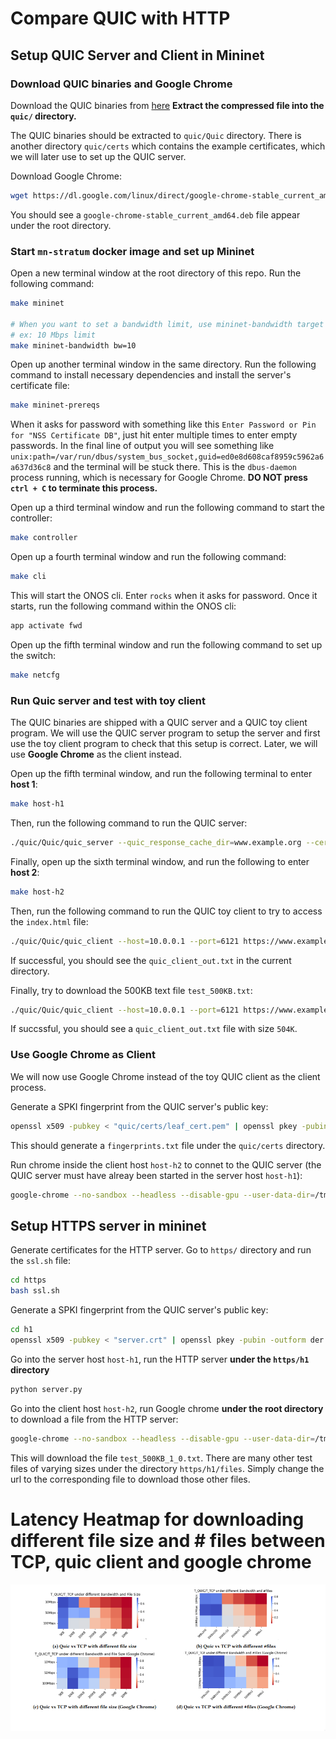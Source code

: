 # Compare QUIC with HTTP

## Setup QUIC Server and Client in Mininet

### Download QUIC binaries and Google Chrome

Download the QUIC binaries from [here](https://drive.google.com/file/d/1aLskldTWSjkwHhLZJ-VHQ5FJjE0ZtQO2/view?usp=share_link) **Extract the compressed file into the `quic/` directory.** 

The QUIC binaries should be extracted to `quic/Quic` directory. There is another directory `quic/certs` which contains the example certificates, which we will later use to set up the QUIC server.

Download Google Chrome:

```bash
wget https://dl.google.com/linux/direct/google-chrome-stable_current_amd64.deb
```

You should see a `google-chrome-stable_current_amd64.deb` file appear under the root directory.

### Start `mn-stratum` docker image and set up Mininet

Open a new terminal window at the root directory of this repo. Run the following command:

```bash
make mininet

# When you want to set a bandwidth limit, use mininet-bandwidth target instead.
# ex: 10 Mbps limit
make mininet-bandwidth bw=10
```

Open up another terminal window in the same directory. Run the following command to install necessary dependencies and install the server's certificate file:

```bash
make mininet-prereqs
```

When it asks for password with something like this `Enter Password or Pin for "NSS Certificate DB"`, just hit enter multiple times to enter empty passwords. In the final line of output you will see something like `unix:path=/var/run/dbus/system_bus_socket,guid=ed0e8d608caf8959c5962a6a637d36c8` and the terminal will be stuck there. This is the `dbus-daemon` process running, which is necessary for Google Chrome. **DO NOT press `ctrl + C` to terminate this process.** 

Open up a third terminal window and run the following command to start the controller:

```bash
make controller
```

Open up a fourth terminal window and run the following command:

```bash
make cli
```

This will start the ONOS cli. Enter `rocks` when it asks for password. Once it starts, run the following command within the ONOS cli:

```bash
app activate fwd
```

Open up the fifth terminal window and run the following command to set up the switch:

```bash
make netcfg
```

### Run Quic server and test with toy client

The QUIC binaries are shipped with a QUIC server and a QUIC toy client program. We will use the QUIC server program to setup the server and first use the toy client program to check that this setup is correct. Later, we will use **Google Chrome** as the client instead.

Open up the fifth terminal window, and run the following terminal to enter **host 1**:

```bash
make host-h1
```

Then, run the following command to run the QUIC server:

```bash
./quic/Quic/quic_server --quic_response_cache_dir=www.example.org --certificate_file=quic/certs/leaf_cert.pem --key_file=quic/certs/leaf_cert.pkcs8
```

Finally, open up the sixth terminal window, and run the following to enter **host 2**:

```bash
make host-h2
```

Then, run the following command to run the QUIC toy client to try to access the `index.html` file:

```bash
./quic/Quic/quic_client --host=10.0.0.1 --port=6121 https://www.example.org/ --disable_certificate_verification > quic_client_out.txt
```

If successful, you should see the `quic_client_out.txt` in the current directory.

Finally, try to download the 500KB text file `test_500KB.txt`:

```bash
./quic/Quic/quic_client --host=10.0.0.1 --port=6121 https://www.example.org/test.txt --disable_certificate_verification > quic_client_out.txt
```

If succssful, you should see a `quic_client_out.txt` file with size `504K`.  

<!-- ### Run multiple QUIC client processes parallelly

I made a simple bash script that initiate a given number of QUIC client processes parallelly in the backgroud. Simply run the following command in the client host terminal window:

```bash
bash ./batch_clients.sh <number of TOY QUIC clients> <number of WGET HTTP clients>
```
where `<number of TOY QUIC clients>` and `<number of WGET HTTP clients>` is an integer indicating the number of processes you want to initiate for the toy quic client (NOT the Chrome client) and the WGET HTTP client (provided a HTTP server has been started), respectively. -->

### Use Google Chrome as Client

We will now use Google Chrome instead of the toy QUIC client as the client process. 

Generate a SPKI fingerprint from the QUIC server's public key:

```bash
openssl x509 -pubkey < "quic/certs/leaf_cert.pem" | openssl pkey -pubin -outform der | openssl dgst -sha256 -binary | base64 > "quic/certs/fingerprints.txt"
```
This should generate a `fingerprints.txt` file under the `quic/certs` directory.

Run chrome inside the client host `host-h2` to connet to the QUIC server (the QUIC server must have alreay been started in the server host `host-h1`):

```bash
google-chrome --no-sandbox --headless --disable-gpu --user-data-dir=/tmp/chrome-profile --no-proxy-server --enable-quic --origin-to-force-quic-on=www.example.org:443 --host-resolver-rules='MAP www.example.org:443 10.0.0.1:6121' --ignore-certificate-errors-spki-list=$(cat quic/certs/fingerprints.txt) https://www.example.org/test.txt
```


## Setup HTTPS server in mininet

Generate certificates for the HTTP server. Go to `https/` directory and run the `ssl.sh` file:

```bash
cd https
bash ssl.sh
```

Generate a SPKI fingerprint from the QUIC server's public key:
```bash
cd h1
openssl x509 -pubkey < "server.crt" | openssl pkey -pubin -outform der | openssl dgst -sha256 -binary | base64 > "fingerprints.txt"
```

Go into the server host `host-h1`, run the HTTP server **under the `https/h1` directory**
```bash
python server.py
```

Go into the client host `host-h2`, run Google chrome **under the root directory** to download a file from the HTTP server:

```bash
google-chrome --no-sandbox --headless --disable-gpu --user-data-dir=/tmp/chrome-profile --no-proxy-server --ignore-certificate-errors-spki-list=$(cat https/h1/fingerprints.txt) --disk-cache-dir=/dev/null  https://10.0.0.1:8000/files/test_500KB_1_0.txt
```

This will download the file `test_500KB_1_0.txt`. There are many other test files of varying sizes under the directory `https/h1/files`. Simply change the url to the corresponding file to download those other files.

# Latency Heatmap for downloading different file size and # files between TCP, quic client and google chrome
![FDT results figure](fdt_tcp_vs_quic_google_chrome_comparison.png)
